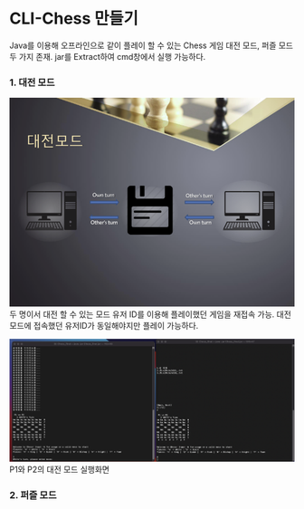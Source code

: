 # CLI-Chess 만들기
Java를 이용해 오프라인으로 같이 플레이 할 수 있는 Chess 게임
대전 모드, 퍼즐 모드 두 가지 존재.
jar를 Extract하여 cmd창에서 실행 가능하다.

### 1. 대전 모드
![Dual](Images/Dual.png)
두 명이서 대전 할 수 있는 모드
유저 ID를 이용해 플레이했던 게임을 재접속 가능.
대전 모드에 접속했던 유저ID가 동일해야지만 플레이 가능하다.

![PlayScreen](Images/Playscreen.png)
P1와 P2의 대전 모드 실행화면

### 2. 퍼즐 모드
